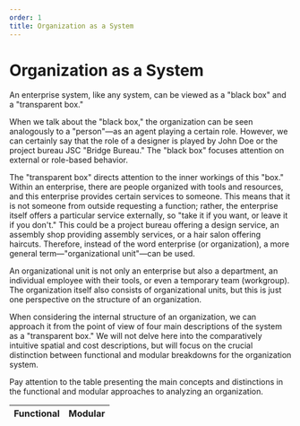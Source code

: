 ```yaml
---
order: 1
title: Organization as a System
---
```


# Organization as a System

An enterprise system, like any system, can be viewed as a "black box" and a "transparent box."

When we talk about the "black box," the organization can be seen analogously to a "person"—as an agent playing a certain role. However, we can certainly say that the role of a designer is played by John Doe or the project bureau JSC "Bridge Bureau." The "black box" focuses attention on external or role-based behavior.

The "transparent box" directs attention to the inner workings of this "box." Within an enterprise, there are people organized with tools and resources, and this enterprise provides certain services to someone. This means that it is not someone from outside requesting a function; rather, the enterprise itself offers a particular service externally, so "take it if you want, or leave it if you don't." This could be a project bureau offering a design service, an assembly shop providing assembly services, or a hair salon offering haircuts. Therefore, instead of the word enterprise (or organization), a more general term—"organizational unit"—can be used.

An organizational unit is not only an enterprise but also a department, an individual employee with their tools, or even a temporary team (workgroup). The organization itself also consists of organizational units, but this is just one perspective on the structure of an organization.

When considering the internal structure of an organization, we can approach it from the point of view of four main descriptions of the system as a "transparent box." We will not delve here into the comparatively intuitive spatial and cost descriptions, but will focus on the crucial distinction between functional and modular breakdowns for the organization system.

Pay attention to the table presenting the main concepts and distinctions in the functional and modular approaches to analyzing an organization.

| Functional | Modular |
|------------|---------|